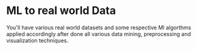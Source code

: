 # ML to real world Data
You'll have various real world datasets and some respective Ml algorthms applied accordingly after done all  various data mining, preprocessing and visualization techniques.
